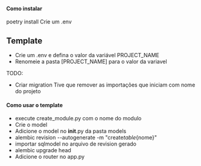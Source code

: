 #### Como instalar

poetry install
Crie um .env

## Template

- Crie um .env e defina o valor da variável PROJECT_NAME
- Renomeie a pasta [PROJECT_NAME] para o valor da variavel

TODO:

- Criar migration
  Tive que remover as importações que iniciam com nome do projeto

#### Como usar o template

- execute create_module.py com o nome do modulo
- Crie o model
- Adicione o model no **init**.py da pasta models
- alembic revision --autogenerate -m "create*table*{nome}"
- importar sqlmodel no arquivo de revision gerado
- alembic upgrade head
- Adicione o router no app.py
